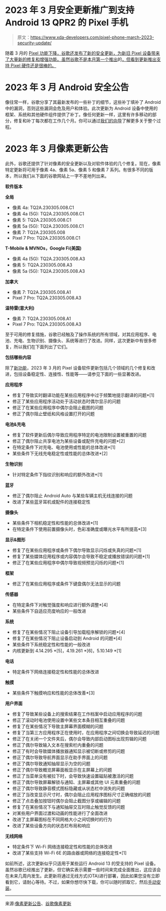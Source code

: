 # 2023 年 3 月安全更新推广到支持 Android 13 QPR2 的 Pixel 手机

> 原文：<https://www.xda-developers.com/pixel-phone-march-2023-security-update/>

随着 3 月的 [Pixel 功能下降，谷歌还发布了新的安全更新，为新旧 Pixel 设备带来了大量新的修复和增强功能。虽然谷歌不是本月第一个推出](https://www.xda-developers.com/google-pixel-feature-drop-march-release/)的[，但看到更新推出支持 Pixel 硬件还是很棒的。](https://www.xda-developers.com/samsung-galaxy-s23-s22-s21-s20-march-2023-security-patch-update/)

# 2023 年 3 月 Android 安全公告

像往常一样，谷歌分享了其最新发布的一些补丁的细节，这些补丁填补了 Android 中的漏洞，否则这些漏洞会危及用户和体验。此次更新为 Android 设备中使用的框架、系统和其他硬件组件提供了补丁。像任何更新一样，这里有许多移动的部分，修复和补丁每次都在工作几个月。你可以通过[我们的向导](https://www.xda-developers.com/how-android-security-patch-updates-work/)了解更多关于整个过程。

# 2023 年 3 月像素更新公告

此外，谷歌还提供了针对像素的安全更新以及对软件体验的几个修复。现在，像素特定更新将可用于像素 4a、像素 5a、像素 5 和像素 7 系列。有很多不同的版本，所以我们从下面的谷歌网站上一字不差地列出来。

**软件版本**

**全局**

*   像素 4a: TQ2A.230305.008.C1
*   像素 4a (5G): TQ2A.230305.008.C1
*   像素 5: TQ2A.230305.008.C1
*   像素 5a (5G): TQ2A.230305.008.C1
*   像素 7: TQ2A.230305.008
*   Pixel 7 Pro: TQ2A.230305.008.C1

**T-Mobile & MVNOs，Google Fi(美国)**

*   像素 4a (5G): TQ2A.230305.008.A3
*   像素 5: TQ2A.230305.008.A3
*   像素 5a (5G): TQ2A.230305.008.A3

**加拿大**

*   像素 7: TQ2A.230305.008.A1
*   Pixel 7 Pro: TQ2A.230305.008.A3

**温特雷(意大利)**

*   像素 7: TQ2A.230305.008.A1
*   Pixel 7 Pro: TQ2A.230305.008.A3

至于可用的修复措施，谷歌已经触及了操作系统的所有领域，对其应用程序、电池、充电、生物识别、摄像头、系统等进行了改进。同样，这次更新中有很多修复，所以我们在下面列出了它们。

**包括哪些内容**

除了[新功能](https://blog.google/products/pixel/feature-drop-march-2023/)，2023 年 3 月的 Pixel 设备软件更新包括几个领域的几个修复和改进，包括设备稳定性、连接性、性能等——请参见下面的一些显著改进。

**应用程序**

*   修复了导致实时翻译功能在某些应用程序中过于频繁地提示翻译的问题*[1]
*   修正了某些应用程序活动处于活动状态时偶尔显示的问题
*   修正了在某些应用程序中偶尔会阻止截图的问题
*   修正了偶尔阻止壁纸和风格设置打开的问题

**电池&充电**

*   修复了软件更新后偶尔导致应用程序特定的电池限制设置被重置的问题
*   修正了偶尔阻止共享电池为某些设备或配件充电的问题*[2]
*   在特定条件下对充电、电池使用或性能的总体改进*[1]
*   某些条件下无线充电稳定性或性能的总体改进*[2]

**生物识别**

*   针对特定条件下指纹识别和响应的额外改进*[1]

**蓝牙**

*   修正了偶尔阻止 Android Auto 与某些车辆主机无线连接的问题
*   改进了某些蓝牙耳机或配件的连接稳定性

**摄像头**

*   某些条件下相机稳定性和性能的总体改进*[1]
*   在特定条件下使用前置摄像头时，色彩准确度或曝光水平有所提高*[3]

**显示&图形**

*   修复了在某些应用程序或条件下偶尔导致显示闪烁或失真的问题*[1]
*   修复了某些媒体应用程序或内容偶尔会导致不稳定或播放错误的问题*[1]
*   修正了在某些应用程序中偶尔导致视频预览闪烁的问题*[1]

**框架**

*   修正了在某些应用程序或条件下键盘偶尔无法显示的问题

**传感器**

*   在特定条件下对触觉强度和响应进行额外调整*[4]
*   某些条件下自适应亮度响应的一般改进

**系统**

*   修复了在某些情况下阻止设备引导加载程序解锁的问题*[4]
*   修复了在某些情况下阻止设备启动到 Android 的问题*[4]
*   某些条件下系统稳定性和性能的一般改进
*   内核更新到 4.14.295 *[5]，4.19.261 *[6]，5.10.149 *[1]

**电话**

*   特定条件下网络连接稳定性和性能的总体改进

**触摸**

*   某些条件下触摸响应和性能的总体改善*[3]

**用户界面**

*   修复了导致某些设备上的搜索结果在工作档案中启动应用程序的问题
*   修正了滚动时电池使用设置中某些文本条目相互重叠的问题
*   修复了在某些情况下导致主屏幕界面模糊的问题
*   修复了当第三方应用程序正在使用时，在应用程序之间切换会导致延迟的问题
*   修正了在关闭一个文件夹后，偶尔会导致内部启动图标出现剪辑的问题
*   修正了偶尔导致输入文本在搜索栏内重叠的问题
*   修正了有时会导致媒体播放器通知显示被切断或修剪的问题
*   修正了偶尔导致导航界面显示在助手界面上的问题
*   修正了偶尔导致通知抽屉显示为空的问题
*   修正了偶尔导致概览屏幕面板显示在主屏幕上的问题
*   修正了当菜单没有被拉下时，会导致快速设置磁贴被激活的问题
*   修正了偶尔导致屏幕解锁与通知、主屏幕或其他 UI 元素重叠的问题
*   修正了偶尔导致静音模式图标隐藏或从状态栏中消失的问题
*   修正了当改变显示尺寸时，偶尔会阻止应用程序图标尺寸正确缩放的问题
*   修正了点击叠加按钮时偶尔会阻止截图分享或编辑的问题
*   修复了在某些情况下与通知抽屉交互时阻止触觉反馈的问题
*   对某些用户界面过渡和动画的性能进行了全面改进
*   改进了主屏幕图标在不同网格大小之间切换时的行为
*   改进了某些设备方向的状态栏布局和响应

**无线网络**

*   特定条件下 Wi-Fi 网络连接稳定性和性能的总体改进
*   改进了某些支持 Wi-Fi 6E 的路由器或网络的连接稳定性*[1]

如前所述，这次更新似乎只适用于某些运行 Android 13 的受支持的 Pixel 设备。虽然谷歌已经推出了更新，但它确实表示需要一些时间来完成全面推出，这应该会在未来几周内发生。此更新将通过无线方式(OTA)进行部署，因此如果您没有立即看到它，请耐心等待。不过，如果你想尽快下载，你可以随时抓取它，然后[手动安装](https://www.xda-developers.com/how-to-download-android-13/)。

* * *

来源:[像素更新公告](https://source.android.com/docs/security/bulletin/pixel/2023-03-01)、[谷歌像素更新](https://support.google.com/pixelphone/thread/205950390/)